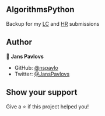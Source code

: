## AlgorithmsPython
Backup for my [LC](https://leetcode.com/) and [HR](https://www.hackerrank.com/) submissions

## Author

👤 **Jans Pavlovs**

* GitHub: [@nspavlo](https://github.com/nspavlo)
* Twitter: [@JansPavlovs](https://twitter.com/JansPavlovs)

## Show your support

Give a ⭐️ if this project helped you!